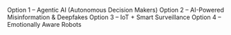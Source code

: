 Option 1 – Agentic AI (Autonomous Decision Makers)
Option 2 – AI-Powered Misinformation & Deepfakes
Option 3 – IoT + Smart Surveillance
Option 4 – Emotionally Aware Robots
